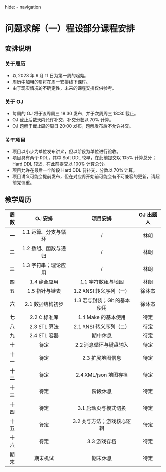 hide:
    - navigation

# 问题求解（一）程设部分课程安排

## 安排说明

### 关于周历

+ 以 2023 年 9 月 11 日为第一周的起始。
+ 周历中加粗的周将在周一安排线下课时。
+ 由于现实情况的不确定性，未来的课程安排仅供参考。

### 关于 OJ

+ 每周的 OJ 将于该周周三 18:30 发布，并于次周周三 18:30 截止。
+ OJ 截止后数天内允许补交，补交分数以 70% 计算。
+ OJ 题解于截止周的周日 20:00 发布，题解发布后不允许补交。

### 关于项目

+ 项目以小步为单位发布讲义，但以阶段为单位进行验收。
+ 项目具有两个 DDL，其中 Soft DDL 较早，在此前提交以 105% 计算总分；Hard DDL 较迟，在此前提交以 100% 计算总分。
+ 项目允许在最后一个阶段 Hard DDL 前补交，分数以 70% 计算。
+ 项目讲义可能会提前发布，但在对应周开始前可能会有不可兼容的更新，请超前党慎重。

## 教学周历

| 周数 |         OJ 安排          |                    项目安排                     | OJ 出题人 |
| :--: | :----------------------: | :---------------------------------------------: | :-------: |
|  **一**  |   1.1 运算、分支与循环   |                     /                      |   林朗    |
|  二  |   1.2 数组、函数与递归   |                     /                      |   林朗    |
|  三  | 1.3 字符串；理论应用 |                     /                      |   林朗    |
|  四  |       1.4 综合应用       |               1.1 字符数组与地图                |   林朗    |
|  五  |      1.5 指针与链表      |               1.2 ANSI 转义序列（一）                |  徐沐杰   |
|  **六**  |     2.1 数据结构初步     | 1.3 宏与封装；Git 的基本使用                                |  徐沐杰   |
|  **七**  |       2.2 C 标准库       | 1.4 Make 的基本使用                            |   待定    |
|  八  |       2.3 STL 算法       |               2.1 ANSI 转义序列（二）                |   待定    |
|  九  |       2.4 STL 容器       |                    期中休息                     |   待定    |
|  十  |           待定           |             2.2 消息循环与键盘输入              |   待定    |
| 十一 |           待定           |                2.3 扩展地图信息                 |   待定    |
| **十二** |           待定           | 2.4 XML/json 地图存档                      |   待定    |
| 十三 |           待定           |                阶段休息                |   待定    |
| 十四 |           待定           |              3.1 启动页与模式切换               |   待定    |
| 十五 |           待定           |             3.2 类与方法；游戏核心逻辑              |   待定    |
| 十六 |           待定           |                  3.3 游戏存档                   |   待定    |
| 期末 |         期末机试         |             期末休息              |   待定    |

